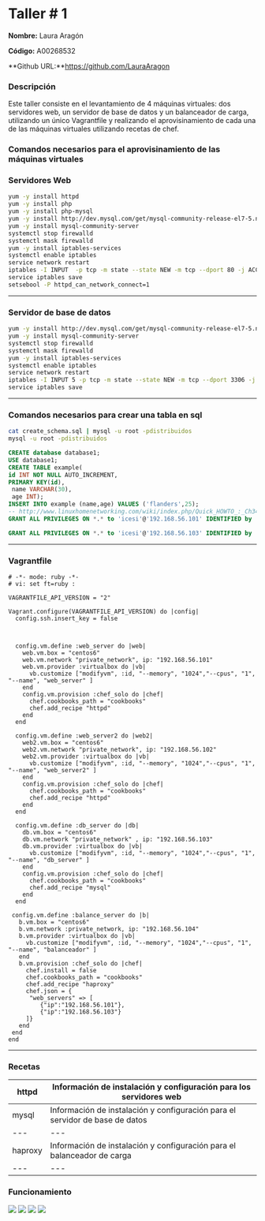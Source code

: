  # Taller # 1

**Nombre:** Laura Aragón

**Código:** A00268532

**Github URL:**https://github.com/LauraAragon

### Descripción
Este taller consiste en el levantamiento de 4 máquinas virtuales: dos servidores web, un servidor de base de datos
y un balanceador de carga, utilizando un único Vagrantfile y realizando el aprovisinamiento de cada una de las
máquinas virtuales utilizando recetas de chef.

### Comandos necesarios para el aprovisinamiento de las máquinas virtuales

### Servidores Web
```bash
yum -y install httpd
yum -y install php
yum -y install php-mysql
yum -y install http://dev.mysql.com/get/mysql-community-release-el7-5.noarch.rpm
yum -y install mysql-community-server
systemctl stop firewalld
systemctl mask firewalld
yum -y install iptables-services
systemctl enable iptables
service network restart
iptables -I INPUT  -p tcp -m state --state NEW -m tcp --dport 80 -j ACCEPT
service iptables save
setsebool -P httpd_can_network_connect=1
```
---


### Servidor de base de datos
```bash
yum -y install http://dev.mysql.com/get/mysql-community-release-el7-5.noarch.rpm
yum -y install mysql-community-server
systemctl stop firewalld
systemctl mask firewalld
yum -y install iptables-services
systemctl enable iptables
service network restart
iptables -I INPUT 5 -p tcp -m state --state NEW -m tcp --dport 3306 -j ACCEPT
service iptables save
```
---

### Comandos necesarios para crear una tabla en sql
```bash
cat create_schema.sql | mysql -u root -pdistribuidos
mysql -u root -pdistribuidos
```

```sql
CREATE database database1;
USE database1;
CREATE TABLE example(
id INT NOT NULL AUTO_INCREMENT,
PRIMARY KEY(id),
 name VARCHAR(30),
 age INT);
INSERT INTO example (name,age) VALUES ('flanders',25);
-- http://www.linuxhomenetworking.com/wiki/index.php/Quick_HOWTO_:_Ch34_:_Basic_MySQL_Configuration
GRANT ALL PRIVILEGES ON *.* to 'icesi'@'192.168.56.101' IDENTIFIED by '12345';

GRANT ALL PRIVILEGES ON *.* to 'icesi'@'192.168.56.103' IDENTIFIED by '12345';
```
---


### Vagrantfile
```
# -*- mode: ruby -*-
# vi: set ft=ruby :

VAGRANTFILE_API_VERSION = "2"

Vagrant.configure(VAGRANTFILE_API_VERSION) do |config|
  config.ssh.insert_key = false



  config.vm.define :web_server do |web|
    web.vm.box = "centos6"
    web.vm.network "private_network", ip: "192.168.56.101"
    web.vm.provider :virtualbox do |vb|
      vb.customize ["modifyvm", :id, "--memory", "1024","--cpus", "1", "--name", "web_server" ]
    end
    config.vm.provision :chef_solo do |chef|
      chef.cookbooks_path = "cookbooks"
      chef.add_recipe "httpd"
    end
  end

  config.vm.define :web_server2 do |web2|
    web2.vm.box = "centos6"
    web2.vm.network "private_network", ip: "192.168.56.102"
    web2.vm.provider :virtualbox do |vb|
      vb.customize ["modifyvm", :id, "--memory", "1024","--cpus", "1", "--name", "web_server2" ]
    end
    config.vm.provision :chef_solo do |chef|
      chef.cookbooks_path = "cookbooks"
      chef.add_recipe "httpd"
    end
  end

  config.vm.define :db_server do |db|
    db.vm.box = "centos6"
    db.vm.network "private_network" , ip: "192.168.56.103"
    db.vm.provider :virtualbox do |vb|
      vb.customize ["modifyvm", :id, "--memory", "1024","--cpus", "1", "--name", "db_server" ]
    end
    config.vm.provision :chef_solo do |chef|
      chef.cookbooks_path = "cookbooks"
      chef.add_recipe "mysql"
    end
  end

 config.vm.define :balance_server do |b|
   b.vm.box = "centos6"
   b.vm.network :private_network, ip: "192.168.56.104"
   b.vm.provider :virtualbox do |vb|
     vb.customize ["modifyvm", :id, "--memory", "1024","--cpus", "1", "--name", "balanceador" ]
   end
   b.vm.provision :chef_solo do |chef|
     chef.install = false
     chef.cookbooks_path = "cookbooks"
     chef.add_recipe "haproxy"
     chef.json = {
      "web_servers" => [
         {"ip":"192.168.56.101"},
         {"ip":"192.168.56.103"}
     ]}
   end
 end
end
```
---


### Recetas
httpd | Información de instalación y configuración para los servidores web
--- | ---
mysql | Información de instalación y configuración para el servidor de base de datos
--- | ---
haproxy | Información de instalación y configuración para el balanceador de carga
--- | ---


### Funcionamiento
![][1]
![][2]
![][4]
![][3]



[1]: Images/Captura1.PNG
[2]: Images/Captura2.PNG
[3]: Images/Captura3.PNG
[4]: Images/Captura4.PNG
